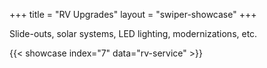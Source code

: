 +++
title = "RV Upgrades"
layout = "swiper-showcase"
+++

Slide-outs, solar systems, LED lighting, modernizations, etc.


{{< showcase index="7" data="rv-service" >}}